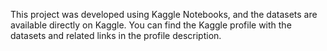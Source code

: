This project was developed using Kaggle Notebooks, and the datasets are available directly on Kaggle. You can find the Kaggle profile with the datasets and related links in the profile description.
